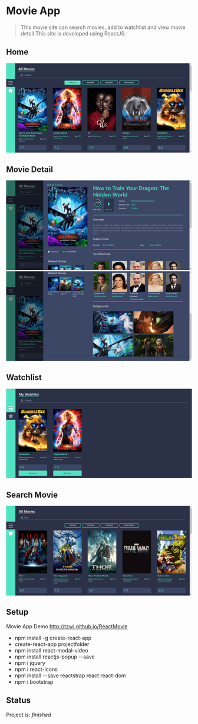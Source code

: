 # Movie App
> This movie site can search movies, add to watchlist and view movie detail.This site is developed using ReactJS.


## Home
![Example screenshot](./img/home.png)

## Movie Detail
![Example screenshot](./img/detail-1.png)
![Example screenshot](./img/detail-2.png)

## Watchlist
![Example screenshot](./img/watchlist.png)

## Search Movie
![Example screenshot](./img/search.png)


## Setup
Movie App Demo http://tzwl.github.io/ReactMovie

* npm install -g create-react-app
* create-react-app projectfolder
* npm install react-modal-video
* npm install reactjs-popup --save
* npm i jquery
* npm i react-icons
* npm install --save reactstrap react react-dom
* npm i bootstrap 

## Status
Project is:  _finished_


